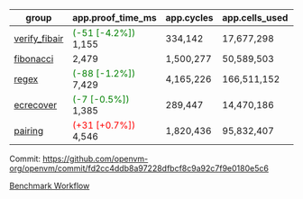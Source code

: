 | group | app.proof_time_ms | app.cycles | app.cells_used | leaf.proof_time_ms | leaf.cycles | leaf.cells_used |
| -- | -- | -- | -- | -- | -- | -- |
| [verify_fibair](https://github.com/openvm-org/openvm/blob/benchmark-results/benchmarks-pr/1620/verify_fibair-fd2cc4ddb8a97228dfbcf8c9a92c7f9e0180e5c6.md) |<span style='color: green'>(-51 [-4.2%])</span> 1,155 |  334,142 |  17,677,298 |- | - | - |
| [fibonacci](https://github.com/openvm-org/openvm/blob/benchmark-results/benchmarks-pr/1620/fibonacci-fd2cc4ddb8a97228dfbcf8c9a92c7f9e0180e5c6.md) | 2,479 |  1,500,277 |  50,589,503 |- | - | - |
| [regex](https://github.com/openvm-org/openvm/blob/benchmark-results/benchmarks-pr/1620/regex-fd2cc4ddb8a97228dfbcf8c9a92c7f9e0180e5c6.md) |<span style='color: green'>(-88 [-1.2%])</span> 7,429 |  4,165,226 |  166,511,152 |- | - | - |
| [ecrecover](https://github.com/openvm-org/openvm/blob/benchmark-results/benchmarks-pr/1620/ecrecover-fd2cc4ddb8a97228dfbcf8c9a92c7f9e0180e5c6.md) |<span style='color: green'>(-7 [-0.5%])</span> 1,385 |  289,447 |  14,470,186 |- | - | - |
| [pairing](https://github.com/openvm-org/openvm/blob/benchmark-results/benchmarks-pr/1620/pairing-fd2cc4ddb8a97228dfbcf8c9a92c7f9e0180e5c6.md) |<span style='color: red'>(+31 [+0.7%])</span> 4,546 |  1,820,436 |  95,832,407 |- | - | - |


Commit: https://github.com/openvm-org/openvm/commit/fd2cc4ddb8a97228dfbcf8c9a92c7f9e0180e5c6

[Benchmark Workflow](https://github.com/openvm-org/openvm/actions/runs/14827572648)
